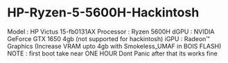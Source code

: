 # HP-Ryzen-5-5600H-Hackintosh
Model : HP Victus 15-fb0131AX
Processor : Ryzen 5600H 
dGPU : NVIDIA GeForce GTX 1650 4gb (not supported for hackintosh)
iGPU : Radeon™ Graphics (Increase VRAM upto 4gb with Smokeless_UMAF in BOIS FLASH)
NOTE : first boot take near ONE HOUR Dont Panic after that its works fine 
